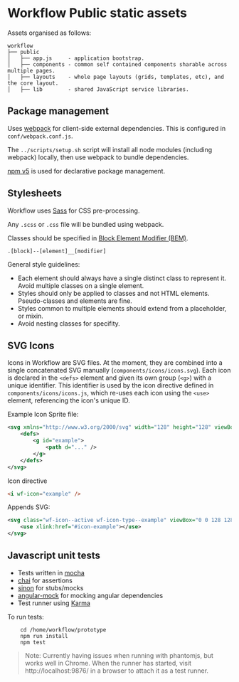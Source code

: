 # Workflow Public static assets
Assets organised as follows:

    workflow
    ├── public
    │   ├── app.js     - application bootstrap.
    │   ├── components - common self contained components sharable across multiple pages.
    │   ├── layouts    - whole page layouts (grids, templates, etc), and the core layout.
    │   ├── lib        - shared JavaScript service libraries.


## Package management
Uses [webpack](https://webpack.github.io/) for client-side external dependencies. This is configured in `conf/webpack.conf.js`.

The `../scripts/setup.sh` script will install all node modules (including webpack) locally, then use webpack to bundle dependencies.

[npm v5](www.npmjs.com) is used for declarative package management.

## Stylesheets
Workflow uses [Sass](http://sass-lang.com) for CSS pre-processing.

Any `.scss` or `.css` file will be bundled using webpack.

Classes should be specified in [Block Element Modifier (BEM)](http://bem.info/).

    .[block]--[element]__[modifier]

General style guidelines:
- Each element should always have a single distinct class to represent it. Avoid multiple
  classes on a single element.
- Styles should only be applied to classes and not HTML elements. Pseudo-classes
  and elements are fine.
- Styles common to multiple elements should extend from a placeholder, or mixin.
- Avoid nesting classes for specifity.

## SVG Icons
Icons in Workflow are SVG files. At the moment, they are combined into a single concatenated SVG manually (`components/icons/icons.svg`). Each icon is declared in the `<defs>` element and given its own group (`<g>`) with a unique identifier. This identifier is used by the icon directive defined in `components/icons/icons.js`, which re-uses each icon using the `<use>` element, referencing the icon's unique ID.



Example Icon Sprite file:
```xml
<svg xmlns="http://www.w3.org/2000/svg" width="128" height="128" viewBox="0 0 128 128">
    <defs>
        <g id="example">
            <path d="..." />
        </g>
    </defs>
</svg>
```


Icon directive
```html
<i wf-icon="example" />
```
Appends SVG:
```xml
<svg class="wf-icon--active wf-icon-type--example" viewBox="0 0 128 128">
    <use xlink:href="#icon-example"></use>
</svg>
```


## Javascript unit tests
- Tests written in [mocha](http://visionmedia.github.io/mocha/)
- [chai](http://chaijs.com/) for assertions
- [sinon](http://sinonjs.org/) for stubs/mocks
- [angular-mock](https://code.angularjs.org/1.2.20/docs/api/ngMock) for mocking angular dependencies
- Test runner using [Karma](http://karma-runner.github.io/)

To run tests:
```
    cd /home/workflow/prototype
    npm run install
    npm test
```
> Note: Currently having issues when running with phantomjs, but works well in Chrome.
> When the runner has started, visit http://localhost:9876/ in a browser to attach it as a test runner.
